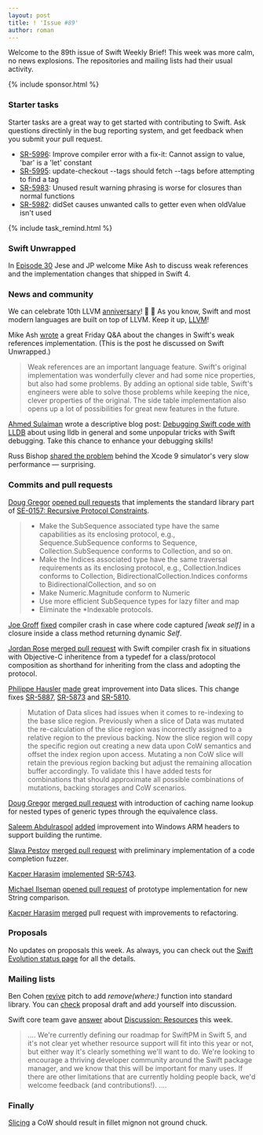 ```yaml
---
layout: post
title: ! 'Issue #89'
author: roman
---
```


Welcome to the 89th issue of Swift Weekly Brief! This week was more calm, no news explosions. The repositories and mailing lists had their usual activity.

<!--excerpt-->

{% include sponsor.html %}

### Starter tasks

Starter tasks are a great way to get started with contributing to Swift. Ask questions directinly in the bug reporting system, and get feedback when you submit your pull request.

* [SR-5996](https://bugs.swift.org/browse/SR-5996): Improve compiler error with a fix-it: Cannot assign to value, 'bar' is a 'let' constant
* [SR-5995](https://bugs.swift.org/browse/SR-5995): update-checkout --tags should fetch --tags before attempting to find a tag
* [SR-5983](https://bugs.swift.org/browse/SR-5983): Unused result warning phrasing is worse for closures than normal functions
* [SR-5982](https://bugs.swift.org/browse/SR-5982): didSet causes unwanted calls to getter even when oldValue isn't used

{% include task_remind.html %}

### Swift Unwrapped

In [Episode 30](https://spec.fm/podcasts/swift-unwrapped/87409) Jese and JP welcome Mike Ash to discuss weak references and the implementation changes that shipped in Swift 4.

### News and community

We can celebrate 10th LLVM [anniversary](https://twitter.com/llvmorg/status/912724943221096448)! 🎉 🎊 As you know, Swift and most modern languages are built on top of LLVM. Keep it up, [LLVM](http://llvm.org)!

Mike Ash [wrote](https://mikeash.com/pyblog/friday-qa-2017-09-22-swift-4-weak-references.html) a great Friday Q&A about the changes in Swift's weak references implementation. (This is the post he discussed on Swift Unwrapped.)

> Weak references are an important language feature. Swift's original implementation was wonderfully clever and had some nice properties, but also had some problems. By adding an optional side table, Swift's engineers were able to solve those problems while keeping the nice, clever properties of the original. The side table implementation also opens up a lot of possibilities for great new features in the future.

[Ahmed Sulaiman](https://medium.com/@ahmedsulaiman) wrote a descriptive blog post: [Debugging Swift code with LLDB](https://medium.com/flawless-app-stories/debugging-swift-code-with-lldb-b30c5cf2fd49) about using lldb in general and some unpopular tricks with Swift debugging. Take this chance to enhance your debugging skills!

Russ Bishop [shared the problem](https://twitter.com/xenadu02/status/911463433521860609) behind the Xcode 9 simulator's very slow performance &mdash; surprising.

### Commits and pull requests

[Doug Gregor](https://github.com/DougGregor) [opened pull requests](https://github.com/apple/swift/pull/11923) that implements the standard library part of [SE-0157: Recursive Protocol Constraints](https://github.com/apple/swift-evolution/blob/master/proposals/0157-recursive-protocol-constraints.md).
> - Make the SubSequence associated type have the same capabilities as its enclosing protocol, e.g., Sequence.SubSequence conforms to Sequence, Collection.SubSequence conforms to Collection, and so on.
> - Make the Indices associated type have the same traversal requirements as its enclosing protocol, e.g., Collection.Indices conforms to Collection, BidirectionalCollection.Indices conforms to BidirectionalCollection, and so on
> - Make Numeric.Magnitude conform to Numeric
> - Use more efficient SubSequence types for lazy filter and map
> - Eliminate the *Indexable protocols.

[Joe Groff](https://github.com/jckarter) [fixed](https://github.com/apple/swift/pull/12112) compiler crash in case where code captured *[weak self]* in a closure inside a class method returning dynamic *Self*.

[Jordan Rose](https://github.com/jrose-apple) [merged pull request](https://github.com/apple/swift/pull/12101) with Swift compiler crash fix in situations with Objective-C inheritence from a typedef for a class/protocol composition as shorthand for inheriting from the class and adopting the protocol.

[Philippe Hausler](https://github.com/phausler) [made](https://github.com/apple/swift/pull/11939) great improvement into Data slices. This change fixes [SR-5887](SR-5887), [SR-5873](https://bugs.swift.org/browse/SR-5873) and [SR-5810](https://bugs.swift.org/browse/SR-5810).
> Mutation of Data slices had issues when it comes to re-indexing to the base slice region. Previously when a slice of Data was mutated the re-calculation of the slice region was incorrectly assigned to a relative region to the previous backing. Now the slice region will copy the specific region out creating a new data upon CoW semantics and offset the index region upon access. Mutating a non CoW slice will retain the previous region backing but adjust the remaining allocation buffer accordingly. To validate this I have added tests for combinations that should approximate all possible combinations of mutations, backing storages and CoW scenarios.

[Doug Gregor](https://github.com/DougGregor) [merged pull request](https://github.com/apple/swift/pull/12097) with introduction of caching name lookup for nested types of generic types through the equivalence class.

[Saleem Abdulrasool](https://github.com/compnerd) [added](https://github.com/apple/swift/pull/12136) improvement into Windows ARM headers to support building the runtime.

[Slava Pestov](https://github.com/slavapestov) [merged pull request](https://github.com/apple/swift/pull/12030) with preliminary implementation of a code completion fuzzer.

[Kacper Harasim](https://github.com/Kacper20) [implemented](https://github.com/apple/swift/pull/12128) [SR-5743](https://bugs.swift.org/browse/SR-5743).

[Michael Ilseman](https://github.com/milseman) [opened pull request](https://github.com/apple/swift/pull/12115) of prototype implementation for new String comparison.

[Kacper Harasim](https://github.com/Kacper20) [merged](https://github.com/apple/swift/pull/12123) pull request with improvements to refactoring.

### Proposals

No updates on proposals this week. As always, you can check out the [Swift Evolution status page](https://apple.github.io/swift-evolution/) for all the details.

### Mailing lists

Ben Cohen [revive](https://lists.swift.org/pipermail/swift-evolution/Week-of-Mon-20170925/039944.html) pitch to add *remove(where:)* function into standard library. You can [check](https://github.com/airspeedswift/swift-evolution/blob/0f4a24d6ded2ab7cb39c1a68e0f92705a7615d73/proposals/NNNN-RemoveWhere.md) proposal draft and add yourself into discussion.

Swift core team gave [answer](https://lists.swift.org/pipermail/swift-evolution/Week-of-Mon-20170925/039907.html) about [Discussion: Resources](https://lists.swift.org/pipermail/swift-evolution/Week-of-Mon-20170918/039874.html) this week.
> ....
> We're currently defining our roadmap for SwiftPM in Swift 5, and it's not clear yet whether resource support will fit into this year or not, but either way it's clearly something we'll want to do. We're looking to encourage a thriving developer community around the Swift package manager, and we know that this will be important for many uses. If there are other limitations that are currently holding people back, we'd welcome feedback (and contributions!).
> ....

### Finally

[Slicing](https://github.com/apple/swift/pull/11939) a CoW should result in fillet mignon not ground chuck.
